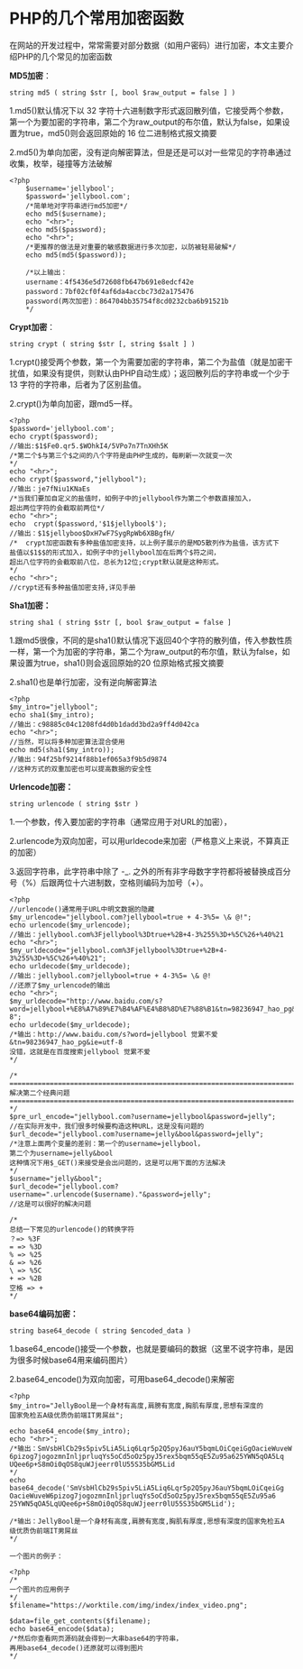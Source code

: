 # PHP的几个常用加密函数 #
在网站的开发过程中，常常需要对部分数据（如用户密码）进行加密，本文主要介绍PHP的几个常见的加密函数

**MD5加密**：

    string md5 ( string $str [, bool $raw_output = false ] )

1.md5()默认情况下以 32 字符十六进制数字形式返回散列值，它接受两个参数，第一个为要加密的字符串，第二个为raw_output的布尔值，默认为false，如果设置为true，md5()则会返回原始的 16 位二进制格式报文摘要

2.md5()为单向加密，没有逆向解密算法，但是还是可以对一些常见的字符串通过收集，枚举，碰撞等方法破解

    <?php
	    $username='jellybool';
	    $password='jellybool.com';
	    /*简单地对字符串进行md5加密*/
	    echo md5($username);
	    echo "<hr>";
	    echo md5($password);
	    echo "<hr>";
	    /*更推荐的做法是对重要的敏感数据进行多次加密，以防被轻易破解*/
	    echo md5(md5($password));
	    
	    /*以上输出：
	    username：4f5436e5d72608fb647b691e8edcf42e
	    password：7bf02cf0f4af6da4accbc73d2a175476
	    password(两次加密)：864704bb35754f8cd0232cba6b91521b
    	*/

**Crypt加密**：

    string crypt ( string $str [, string $salt ] )

1.crypt()接受两个参数，第一个为需要加密的字符串，第二个为盐值（就是加密干扰值，如果没有提供，则默认由PHP自动生成）；返回散列后的字符串或一个少于 13 字符的字符串，后者为了区别盐值。

2.crypt()为单向加密，跟md5一样。

    <?php
    $password='jellybool.com';
    echo crypt($password);
    //输出:$1$Fe0.qr5.$WOhkI4/5VPo7n7TnXHh5K
    /*第二个$与第三个$之间的八个字符是由PHP生成的，每刷新一次就变一次
    */
    echo "<hr>";
    echo crypt($password,"jellybool");
    //输出：je7fNiu1KNaEs
    /*当我们要加自定义的盐值时，如例子中的jellybool作为第二个参数直接加入，
    超出两位字符的会截取前两位*/
    echo "<hr>";
    echo  crypt($password,'$1$jellybool$');
    //输出：$1$jellyboo$DxH7wF7SygRpWb6XBBgfH/
    /*  crypt加密函数有多种盐值加密支持，以上例子展示的是MD5散列作为盐值，该方式下
    盐值以$1$$的形式加入，如例子中的jellybool加在后两个$符之间，
    超出八位字符的会截取前八位，总长为12位;crypt默认就是这种形式。
    */
    echo "<hr>";
    //crypt还有多种盐值加密支持,详见手册

**Sha1加密：**

    string sha1 ( string $str [, bool $raw_output = false ]

1.跟md5很像，不同的是sha1()默认情况下返回40个字符的散列值，传入参数性质一样，第一个为加密的字符串，第二个为raw_output的布尔值，默认为false，如果设置为true，sha1()则会返回原始的20 位原始格式报文摘要

2.sha1()也是单行加密，没有逆向解密算法

    <?php
    $my_intro="jellybool";
    echo sha1($my_intro);
    //输出：c98885c04c1208fd4d0b1dadd3bd2a9ff4d042ca
    echo "<hr>";
    //当然，可以将多种加密算法混合使用
    echo md5(sha1($my_intro));
    //输出：94f25bf9214f88b1ef065a3f9b5d9874
    //这种方式的双重加密也可以提高数据的安全性

**Urlencode加密：**

    string urlencode ( string $str )

1.一个参数，传入要加密的字符串（通常应用于对URL的加密），

2.urlencode为双向加密，可以用urldecode来加密（严格意义上来说，不算真正的加密）

3.返回字符串，此字符串中除了 -_. 之外的所有非字母数字字符都将被替换成百分号（%）后跟两位十六进制数，空格则编码为加号（+）。

    <?php
    //urlencode()通常用于URL中明文数据的隐藏
    $my_urlencode="jellybool.com?jellybool=true + 4-3%5= \& @!";
    echo urlencode($my_urlencode);
    //输出：jellybool.com%3Fjellybool%3Dtrue+%2B+4-3%255%3D+%5C%26+%40%21
    echo "<hr>";
    $my_urldecode="jellybool.com%3Fjellybool%3Dtrue+%2B+4-3%255%3D+%5C%26+%40%21";
    echo urldecode($my_urldecode);
    //输出：jellybool.com?jellybool=true + 4-3%5= \& @! 
    //还原了$my_urlencode的输出
    echo "<hr>";
    $my_urldecode="http://www.baidu.com/s?word=jellybool+%E8%A7%89%E7%B4%AF%E4%B8%8D%E7%88%B1&tn=98236947_hao_pg&ie=utf-8";
    echo urldecode($my_urldecode);
    /*输出：http://www.baidu.com/s?word=jellybool 觉累不爱&tn=98236947_hao_pg&ie=utf-8
    没错，这就是在百度搜索jellybool 觉累不爱
    */
    
    /*
    =========================================================================
    解决第二个经典问题
    =========================================================================
    */
    $pre_url_encode="jellybool.com?username=jellybool&password=jelly";
    //在实际开发中，我们很多时候要构造这种URL，这是没有问题的
    $url_decode="jellybool.com?username=jelly&bool&password=jelly";
    /*注意上面两个变量的差别：第一个的username=jellybool，
    第二个为username=jelly&bool
    这种情况下用$_GET()来接受是会出问题的，这是可以用下面的方法解决 
    */
    $username="jelly&bool";
    $url_decode="jellybool.com?username=".urlencode($username)."&password=jelly";
    //这是可以很好的解决问题
    
    /*
    总结一下常见的urlencode()的转换字符
    ？=> %3F
    = => %3D
    % => %25
    & => %26
    \ => %5C
    + => %2B
    空格 => +
    */

**base64编码加密：**

    string base64_decode ( string $encoded_data )

1.base64_encode()接受一个参数，也就是要编码的数据（这里不说字符串，是因为很多时候base64用来编码图片）

2.base64_encode()为双向加密，可用base64_decode()来解密

    <?php
    $my_intro="JellyBool是一个身材有高度,肩膀有宽度,胸肌有厚度,思想有深度的
    国家免检五A级优质伪前端IT男屌丝";
    
    echo base64_encode($my_intro);
    echo "<hr>";
    /*输出：SmVsbHlCb29s5piv5LiA5Liq6Lqr5p2Q5pyJ6auY5bqmLOiCqeiGgOacieWuveW
    6pizog7jogozmnInljprluqYs5oCd5oOz5pyJ5rex5bqm55qE5Zu95a625YWN5qOA5Lq
    UQee6p+S8mOi0qOS8quWJjeerr0lU55S35bGM5Lid
    */
    echo base64_decode('SmVsbHlCb29s5piv5LiA5Liq6Lqr5p2Q5pyJ6auY5bqmLOiCqeiGg
    OacieWuveW6pizog7jogozmnInljprluqYs5oCd5oOz5pyJ5rex5bqm55qE5Zu95a6
    25YWN5qOA5LqUQee6p+S8mOi0qOS8quWJjeerr0lU55S35bGM5Lid');
    
    /*输出：JellyBool是一个身材有高度,肩膀有宽度,胸肌有厚度,思想有深度的国家免检五A
    级优质伪前端IT男屌丝
    */

    一个图片的例子：
    
    <?php
    /*
    一个图片的应用例子
    */
    $filename="https://worktile.com/img/index/index_video.png";
    
    $data=file_get_contents($filename);
    echo base64_encode($data);
    /*然后你查看网页源码就会得到一大串base64的字符串，
    再用base64_decode()还原就可以得到图片
    */